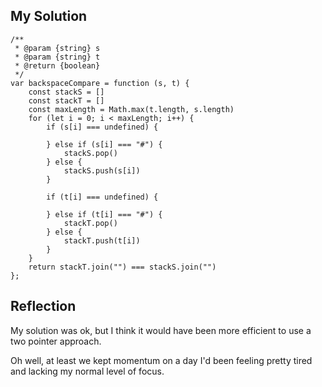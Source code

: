## My Solution

```
/**
 * @param {string} s
 * @param {string} t
 * @return {boolean}
 */
var backspaceCompare = function (s, t) {
    const stackS = []
    const stackT = []
    const maxLength = Math.max(t.length, s.length)
    for (let i = 0; i < maxLength; i++) {
        if (s[i] === undefined) {

        } else if (s[i] === "#") {
            stackS.pop()
        } else {
            stackS.push(s[i])
        }

        if (t[i] === undefined) {

        } else if (t[i] === "#") {
            stackT.pop()
        } else {
            stackT.push(t[i])
        }
    }
    return stackT.join("") === stackS.join("")
};
```

## Reflection

My solution was ok, but I think it would have been more efficient to use a two pointer approach.

Oh well, at least we kept momentum on a day I'd been feeling pretty tired and lacking my normal level of focus.
